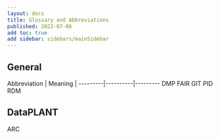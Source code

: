 ```yaml
---
layout: docs
title: Glossary and Abbreviations
published: 2022-07-06
add toc: true
add sidebar: sidebars/mainSidebar
---
```



## General

Abbreviation | Meaning |
---------|----------|---------
DMP
FAIR
GIT
PID
RDM

## DataPLANT

ARC